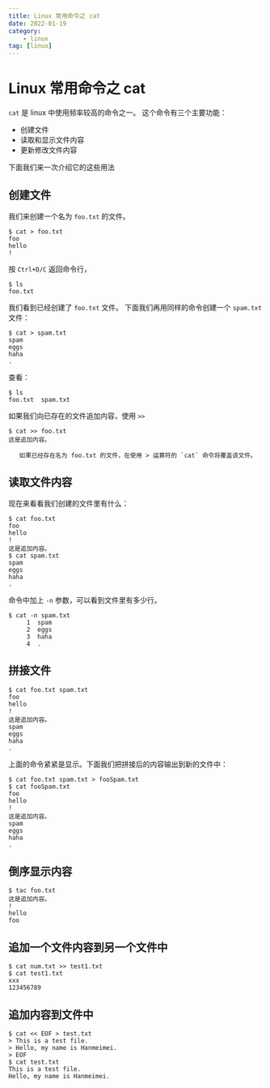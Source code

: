 ```yaml
---
title: Linux 常用命令之 cat
date: 2022-01-19
category: 
    - linux
tag: [linux]
---
```


# Linux 常用命令之 cat
`cat` 是 linux 中使用频率较高的命令之一。
这个命令有三个主要功能：
- 创建文件
- 读取和显示文件内容
- 更新修改文件内容

下面我们来一次介绍它的这些用法

## 创建文件
我们来创建一个名为 `foo.txt` 的文件。
```shell
$ cat > foo.txt
foo
hello
!
```
按 `Ctrl+D/C` 返回命令行，
```shell
$ ls
foo.txt
```
我们看到已经创建了 `foo.txt` 文件。
下面我们再用同样的命令创建一个 `spam.txt`文件：
```shell
$ cat > spam.txt 
spam
eggs
haha
.
```
查看：
```shell
$ ls
foo.txt  spam.txt
```

如果我们向已存在的文件追加内容，使用 `>>`
```shell
$ cat >> foo.txt
这是追加内容。
```

```ad-warning
   如果已经存在名为 foo.txt 的文件，在使用 > 运算符的 `cat` 命令将覆盖该文件。

```
   
## 读取文件内容
现在来看看我们创建的文件里有什么：
```shell
$ cat foo.txt 
foo
hello
!
这是追加内容。
$ cat spam.txt 
spam
eggs
haha
.
```

命令中加上 `-n` 参数，可以看到文件里有多少行。
```shell
$ cat -n spam.txt
     1	spam
     2	eggs
     3	haha
     4	.
```

## 拼接文件
```shell
$ cat foo.txt spam.txt 
foo
hello
!
这是追加内容。
spam
eggs
haha
.
```

上面的命令紧紧是显示。下面我们把拼接后的内容输出到新的文件中：
```shell
$ cat foo.txt spam.txt > fooSpam.txt
$ cat fooSpam.txt 
foo
hello
!
这是追加内容。
spam
eggs
haha
.
```

## 倒序显示内容
```shell
$ tac foo.txt 
这是追加内容。
!
hello
foo
```

## 追加一个文件内容到另一个文件中
```shell
$ cat num.txt >> test1.txt
$ cat test1.txt 
xxx
123456789
```

## 追加内容到文件中
```shell
$ cat << EOF > test.txt
> This is a test file.
> Hello, my name is Hanmeimei.
> EOF
$ cat test.txt 
This is a test file.
Hello, my name is Hanmeimei.
```

